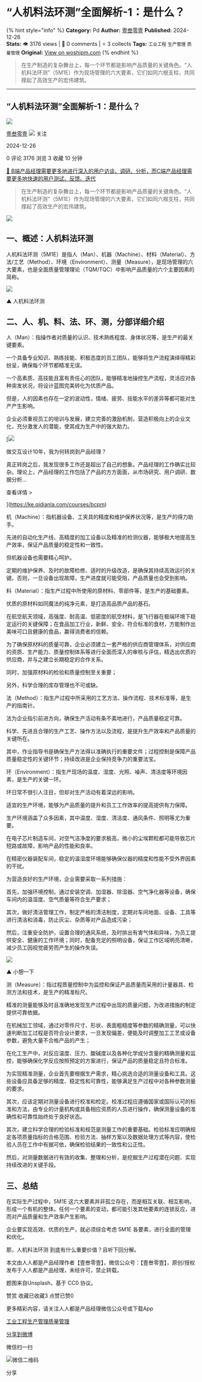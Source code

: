 # “人机料法环测”全面解析-1：是什么？
{% hint style="info" %}
**Category:** Pd
**Author:** [壹叁零壹](https://www.woshipm.com/u/1157709)
**Published:** 2024-12-26  
**Stats:** 👁️ 3176 views | 💬 0 comments | ⭐ 3 collects
**Tags:** `工业工程` `生产管理` `质量管理`
**Original:** [View on woshipm.com](https://www.woshipm.com/pd/6162549.html)
{% endhint %}
> 在生产制造的复杂舞台上，每一个环节都是影响产品质量的关键角色。“人机料法环测”（5M1E）作为现场管理的六大要素，它们如同六根支柱，共同撑起了高效生产的宏伟建筑。

---

## “人机料法环测”全面解析-1：是什么？

[![](https://image.woshipm.com/wp-files/2022/02/yxV9wAixYEZl1plpa76S.jpg!/both/72x72)](https://www.woshipm.com/u/1157709)

[壹叁零壹](https://www.woshipm.com/u/1157709) ![](https://static.woshipm.com/tag/1121_1@2x.png) 关注

2024-12-26

0 评论 3176 浏览 3 收藏 10 分钟

[🔗 B端产品经理需要更多地进行深入的用户访谈、调研、分析，而C端产品经理需要更多地快速的用户测试、反馈、迭代](https://ke.qidianla.com/courses/bcpm)

> 在生产制造的复杂舞台上，每一个环节都是影响产品质量的关键角色。“人机料法环测”（5M1E）作为现场管理的六大要素，它们如同六根支柱，共同撑起了高效生产的宏伟建筑。

![](https://image.woshipm.com/2023/04/13/deaaac08-d9df-11ed-8fc2-00163e0b5ff3.jpg)

## 一、概述：人机料法环测

人机料法环测（5M1E）是指人（Man）、机器（Machine）、材料（Material）、方法/工艺（Method）、环境（Environment）、测量（Measure），是现场管理的六大要素，也是全面质量管理理论（TQM/TQC）中影响产品质量的六个主要因素的简称。

![](https://image.woshipm.com/2024/12/26/f9d8a6b8-c37d-11ef-a811-00163e1bca14.png)

▲ 人机料法环测

## 二、人、机、料、法、环、测，分部详细介绍

人（Man）：指操作者对质量的认识、技术熟练程度、身体状况等，是生产的最关键要素。

一个具备专业知识、熟练技能、积极态度的员工团队，能够将生产流程演绎得精彩纷呈，确保每个环节都精准无误。

一个高素质、高技能且富有责任心的团队，能够精准地操控生产流程，灵活应对各种突发状况，将设计蓝图完美转化为优质产品。

但是，人的因素也存在一定的波动性，情绪、疲劳、技能水平的差异等都可能对生产产生影响。

企业必须重视员工的培训与发展，建立完善的激励机制，营造积极向上的企业文化，充分激发人的潜能，使其成为生产中的强大助力。

[![](https://image.woshipm.com/2023/08/02/769bf6f4-30e6-11ee-b3cb-00163e0b5ff3.png)

做交互设计10年，我为何转岗到产品经理？

真正转岗之后，我发现很多工作还是超出了自己的想象。产品经理的工作确实比较杂。理论上，产品经理的工作包括了产品的方方面面，从市场研究、用户调研、数据分析...

查看详情 >

](https://ke.qidianla.com/courses/bcpm)

机（Machine）：指机器设备、工夹具的精度和维护保养状况等，是生产的得力助手。

先进的自动化生产线、高精度的加工设备以及精准的检测仪器，能够极大地提高生产效率，保证产品质量的稳定性和一致性。

但机器设备也需要精心呵护。

定期的维护保养、及时的故障检修、适时的升级改造，是确保其持续高效运行的关键。否则，一旦设备出现故障，生产进度就可能受阻，产品质量也会受到影响。

料（Material）：指生产过程中所使用的原材料、零部件等，是生产的基础要素。

优质的原材料如同魔法的纯净元素，是打造高品质产品的基石。

在航空航天领域，高强度、耐高温、低密度的航空材料，是飞行器在极端环境下稳定运行的关键保障；在食品加工行业，新鲜、安全、符合标准的食材，方能制作出美味可口且健康的食品，赢得消费者的信赖。

为了确保原材料的质量可靠，企业必须建立一套严格的供应商管理体系，对供应商的资质、生产能力、质量控制体系等进行全面而深入的审核与评估，精选出优质的供应商，并与之建立长期稳定的合作关系。

同时，加强原材料的检验和质量控制至关重要；

另外，科学合理的库存管理也不可或缺。

法（Method）：指生产过程中所采用的工艺方法、操作流程、技术标准等，是生产的指南针。

法为企业指引前进方向，确保生产活动有条不紊地进行，产品质量稳定可靠。

科学、先进且合理的生产工艺、操作方法以及流程，是提升生产效率和产品质量的关键所在。

其中，作业指导书是确保生产方法得以准确执行的重要文件；过程控制是保障产品质量稳定性的关键环节；持续改进是企业保持竞争力的重要法宝。

环（Environment）：指生产现场的温度、湿度、光照、噪声、清洁度等环境因素，是生产的关键一环。

环日常不很引人注目，但却对生产活动有着深远的影响。

适宜的生产环境，能够为产品质量的提升和员工工作效率的提高提供有力保障。

生产环境涵盖了众多因素，其中温度、湿度、清洁度、通风条件、照明等尤为重要。

在电子芯片制造车间，对空气洁净度的要求极高，微小的尘埃颗粒都可能导致芯片短路或故障，影响产品的性能和良率。

在精密仪器装配车间，稳定的温湿度环境能够确保仪器的精度和性能不受外界因素的干扰。

为营造良好的生产环境，企业需要采取一系列措施：

首先，加强环境控制，通过安装空调、加湿器、除湿器、空气净化器等设备，确保车间内的温湿度、空气质量等符合生产要求；

其次，做好清洁管理工作，制定严格的清洁制度，定期对车间地面、设备、工具等进行清洁和消毒，防止灰尘、杂质等对产品造成污染；

然后，注重安全防护，设置合理的通风系统，及时排出有害气体和异味，为员工提供安全、健康的工作环境；同时，配备充足的照明设备，保证工作区域明亮清晰，减少员工因视觉疲劳而产生的操作失误。

![](https://image.woshipm.com/2024/12/26/059fe2f4-c37e-11ef-a811-00163e1bca14.png)

▲ 小憩一下

测（Measure）：指过程质量控制中为监控和保证产品质量而采用的计量器具、检测方法和技术，是生产的精准标尺。

精准的测量能够及时且准确地发现生产过程中出现的质量问题，为改进措施的制定提供可靠依据。

在机械加工领域，通过对零件尺寸、形状、表面粗糙度等参数的精确测量，可以快速判断加工过程是否符合设计要求，一旦发现偏差，便能及时调整加工工艺或设备参数，避免大量不合格产品的产生；

在化工生产中，对反应温度、压力、酸碱度以及各种化学成分含量的精确测量和监控，能够确保化学反应按照预定的方案进行，保证产品的质量稳定且符合标准。

为实现精准测量，企业首先要根据生产需求，精心挑选合适的测量设备和工具。这些设备应具备足够的精度、稳定性和可靠性，能够满足生产过程中对各种参数测量的要求。

其次，应该定期对测量设备进行校准和检定。校准过程应遵循国家或国际认可的标准和方法，由专业的计量机构或具备相应资质的人员进行操作，确保测量设备的准确性和可靠性始终处于良好状态。

其次，建立科学合理的检验标准和规范是测量工作的重要基础。检验标准应明确规定各项质量指标的合格范围、检验方法、抽样方案以及数据处理方式等内容，使检验人员在工作中有据可依，确保检验结果的一致性和公正性。

然后，对测量数据进行有效的收集、整理和分析，是挖掘生产过程潜在问题、实现持续改进的关键手段。

## 三、总结

在实际生产过程中，5M1E 这六大要素并非孤立存在，而是相互关联、相互影响，形成一个有机的整体。任何一个要素的变动，都可能引发其他要素的连锁反应，进而对产品质量和生产效率产生影响。

企业要实现高效、优质的生产，就必须综合考虑 5M1E 各要素，进行全面的管理和优化。

那，人机料法环测 到底有什么重要价值？且听下回分解。

本文由人人都是产品经理作者【壹叁零壹】，微信公众号：【壹叁零壹】，原创/授权 发布于人人都是产品经理，未经许可，禁止转载。

题图来自Unsplash，基于 CC0 协议。

赞赏 收藏已收藏3 点赞已赞0

更多精彩内容，请关注人人都是产品经理微信公众号或下载App

[工业工程](https://www.woshipm.com/tag/%e5%b7%a5%e4%b8%9a%e5%b7%a5%e7%a8%8b)[生产管理](https://www.woshipm.com/tag/%e7%94%9f%e4%ba%a7%e7%ae%a1%e7%90%86)[质量管理](https://www.woshipm.com/tag/%e8%b4%a8%e9%87%8f%e7%ae%a1%e7%90%86)

[分享到微博](https://service.weibo.com/share/share.php?appkey=2775287854&title=“人机料法环测”全面解析-1：是什么？&url=https://www.woshipm.com/pd/6162549.html&pic=https://image.woshipm.com/2023/04/13/deaaac08-d9df-11ed-8fc2-00163e0b5ff3.jpg)

微信扫一扫

![微信二维码](https://api.pwmqr.com/qrcode/create/?url=https://www.woshipm.com/pd/6162549.html)

分享
